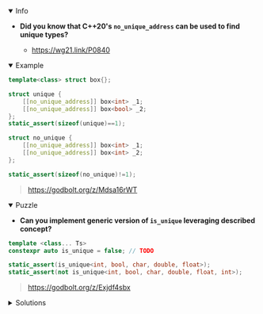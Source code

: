<details open><summary>Info</summary><p>

* **Did you know that C++20's `no_unique_address` can be used to find unique types?**

  * https://wg21.link/P0840

</p></details><details open><summary>Example</summary><p>

```cpp
template<class> struct box{};

struct unique {
    [[no_unique_address]] box<int> _1;
    [[no_unique_address]] box<bool> _2;
};
static_assert(sizeof(unique)==1);

struct no_unique {
    [[no_unique_address]] box<int> _1;
    [[no_unique_address]] box<int> _2;
};

static_assert(sizeof(no_unique)!=1);
```

> https://godbolt.org/z/Mdsa16rWT

</p></details><details open><summary>Puzzle</summary><p>

* **Can you implement generic version of `is_unique` leveraging described concept?**

```cpp
template <class... Ts>
constexpr auto is_unique = false; // TODO

static_assert(is_unique<int, bool, char, double, float>);
static_assert(not is_unique<int, bool, char, double, float, int>);
```

> https://godbolt.org/z/Exjdf4sbx

</p></details>

</p></details><details><summary>Solutions</summary><p>

```cpp
template <class T> struct box {};

template <class... Ts> struct unique;

template <>
struct unique<> {};

template <class T, class ...Args>
struct unique<T, Args ...> : public unique<Args ...> {
    constexpr explicit unique(T&& t, Args&&... args) : unique<Args...>(args ...) {

    }
    [[no_unique_address]] box<T> t_;
};

template <class... Ts>
constexpr auto is_unique = (sizeof(unique<Ts...>) == 1);
```

> https://godbolt.org/z/nnPz6djMW

```cpp
template <class>
struct box {
    box() = delete;
};
template <class... Ts>
struct S;
template <>
struct S<> {};
template <class T, class... Ts>
struct S<T, Ts...> : S<Ts...> {
    [[no_unique_address]] box<T> _;
};

template <class... Ts>
constexpr auto is_unique = sizeof(S<Ts...>) == 1;
```

> https://godbolt.org/z/rM5q93WEh

</p></details>
